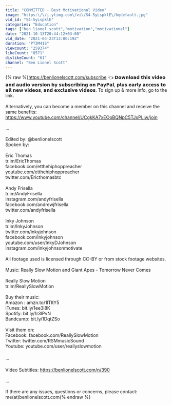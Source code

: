 ```yaml
---
title: "COMMITTED - Best Motivational Video"
image: "https:\/\/i.ytimg.com\/vi\/S4-5yLspklE\/hqdefault.jpg"
vid_id: "S4-5yLspklE"
categories: "Education"
tags: ["ben lionel scott","motivation","motivational"]
date: "2021-10-13T20:44:12+03:00"
vid_date: "2021-04-23T13:00:19Z"
duration: "PT3M41S"
viewcount: "259374"
likeCount: "8571"
dislikeCount: "61"
channel: "Ben Lionel Scott"
---
```

{% raw %}<a rel="nofollow" target="blank" href="https://benlionelscott.com/subscribe">https://benlionelscott.com/subscribe</a> 👈 𝗗𝗼𝘄𝗻𝗹𝗼𝗮𝗱 𝘁𝗵𝗶𝘀 𝘃𝗶𝗱𝗲𝗼 𝗮𝗻𝗱 𝗮𝘂𝗱𝗶𝗼 𝘃𝗲𝗿𝘀𝗶𝗼𝗻 𝗯𝘆 𝘀𝘂𝗯𝘀𝗰𝗿𝗶𝗯𝗶𝗻𝗴 𝗼𝗻 𝗣𝗮𝘆𝗣𝗮𝗹, 𝗽𝗹𝘂𝘀 𝗲𝗮𝗿𝗹𝘆 𝗮𝗰𝗰𝗲𝘀𝘀 𝘁𝗼 𝗮𝗹𝗹 𝗻𝗲𝘄 𝘃𝗶𝗱𝗲𝗼𝘀, 𝗮𝗻𝗱 𝗲𝘅𝗰𝗹𝘂𝘀𝗶𝘃𝗲 𝘃𝗶𝗱𝗲𝗼𝘀. To sign up &amp; more info, go to the link.<br /><br />Alternatively, you can become a member on this channel and receive the same benefits: <a rel="nofollow" target="blank" href="https://www.youtube.com/channel/UCgkKA7xEOoBQNpC5TJxPLiw/join">https://www.youtube.com/channel/UCgkKA7xEOoBQNpC5TJxPLiw/join</a><br /><br />...<br /><br />Edited by: @benlionelscott<br />Spoken by: <br /><br />Eric Thomas<br />tr.im/EricThomas<br />facebook.com/etthehiphoppreacher<br />youtube.com/etthehiphoppreacher<br />twitter.com/Ericthomasbtc<br /><br />Andy Frisella<br />tr.im/AndyFrisella<br />instagram.com/andyfrisella<br />facebook.com/andrewjfrisella<br />twitter.com/andyfrisella<br /><br />Inky Johnson<br />tr.im/InkyJohnson<br />twitter.com/inkyjohnson<br />facebook.com/inkyjohnson<br />youtube.com/user/InkyDJohnson<br />instagram.com/inkyjohnsonmotivate<br /><br />All footage used is licensed through CC-BY or from stock footage websites.<br /><br />Music: Really Slow Motion and Giant Apes - Tomorrow Never Comes<br /><br />Really Slow Motion<br />tr.im/ReallySlowMotion<br /><br />Buy their music:<br />Amazon : amzn.to/1lTltY5<br />iTunes: bit.ly/1ee3l8K<br />Spotify: bit.ly/1r3lPvN<br />Bandcamp: bit.ly/1DqtZSo<br /><br />Visit them on:<br />Facebook: facebook.com/ReallySlowMotion<br />Twitter: twitter.com/RSMmusicSound<br />Youtube: youtube.com/user/reallyslowmotion<br />ㅤ<br />...<br />ㅤ<br />Video Subtitles: <a rel="nofollow" target="blank" href="https://benlionelscott.com/n/390">https://benlionelscott.com/n/390</a><br /><br />...<br /><br />If there are any issues, questions or concerns, please contact: me(at)benlionelscott.com{% endraw %}
